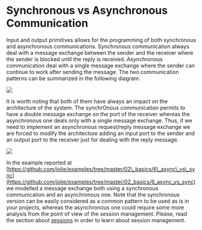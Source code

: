 # Synchronous vs Asynchronous Communication

Input and output primitives allows for the programming of both synchronous and asynchronous communications. Synchronous communication always deal with a message exchange between the sender and the receiver where the sender is blocked until the reply is received. Asynchronous communication deal with a single message exchange where the sender can continue to work after sending the message. The two communication patterns can be summarized in the following diagram:

![](https://docs.jolie-lang.org/v1.10.x/.gitbook/assets/asyncvssync.png)

It is worth noting that both of them have always an impact on the architecture of the system. The synchrOnous communication permits to have a double message exchange on the port of the receiver whereas the asynchronous one deals only with a single message exchange. Thus, if we need to implement an asynchronous request/reply message exchange we are forced to modify the architecture adding an input port to the sender and an output port to the receiver just for dealing with the reply message.

![](https://docs.jolie-lang.org/v1.10.x/.gitbook/assets/async.png)

In the example reported at [https://github.com/jolie/examples/tree/master/02\_basics/6\_async\_vs\_sync](https://github.com/jolie/examples/tree/master/02_basics/6_async_vs_sync) we modelled a message exchange both using a synchronous communication and an asynchronous one. Note that the synchronous version can be easily considered as a common pattern to be used as is in your projects, whereas the asynchronous one could require some more analysis from the point of view of the session management. Please, read the section about [sessions](../sessions.md) in order to learn about session management.

